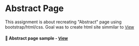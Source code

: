 
# Abstract Page

This assignment is about recreating "Abstract" page using bootstrap/html/css. Goal was to create html site simmilar to  <a href="https://help.abstract.com/hc/en-us" style="font-size:small;">View</a><h4>

<h4>🔹 Abstract page sample - <a href="https://simonakom.github.io/abstract-landing-page/index.html" style="font-size:small;">View</a><h4>
